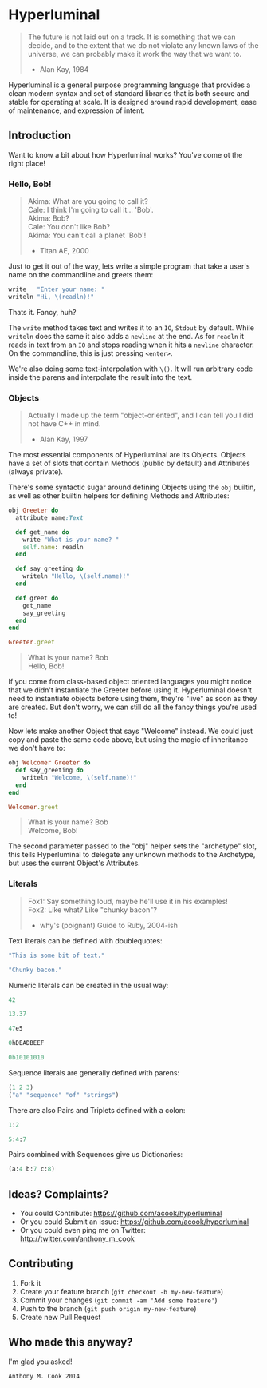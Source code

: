 Hyperluminal
============

> The future is not laid out on a track.
> It is something that we can decide, and to the extent that we do not
> violate any known laws of the universe, we can probably make it work the way
> that we want to.
> - Alan Kay, 1984

Hyperluminal is a general purpose programming language that provides a clean
modern syntax and set of standard libraries that is both secure and stable for
operating at scale. It is designed around rapid development, ease of
maintenance, and expression of intent.

Introduction
------------

Want to know a bit about how Hyperluminal works? You've come ot the right place!

### Hello, Bob!

> Akima: What are you going to call it?<br>
> Cale: I think I'm going to call it... 'Bob'.<br>
> Akima: Bob?<br>
> Cale: You don't like Bob?<br>
> Akima: You can't call a planet 'Bob'!<br>
> - Titan AE, 2000

Just to get it out of the way, lets write a simple program that take a user's
name on the commandline and greets them:

~~~ruby
write   "Enter your name: "
writeln "Hi, \(readln)!"
~~~

Thats it. Fancy, huh?

The `write` method takes text and writes it to an `IO`, `Stdout` by default. 
While `writeln` does the same it also adds a `newline` at the end. As for 
`readln` it reads in text from an `IO` and stops reading when it hits a 
`newline` character. On the commandline, this is just pressing `<enter>`.

We're also doing some text-interpolation with `\()`. It will run arbitrary 
code inside the parens and interpolate the result into the text.

### Objects

> Actually I made up the term "object-oriented",
> and I can tell you I did not have C++ in mind.
> - Alan Kay, 1997

The most essential components of Hyperluminal are its Objects. Objects have a
set of slots that contain Methods (public by default) and Attributes (always
private).

There's some syntactic sugar around defining Objects using the `obj` builtin, as
well as other builtin helpers for defining Methods and Attributes:

~~~ruby
obj Greeter do
  attribute name:Text

  def get_name do
    write "What is your name? "
    self.name: readln
  end

  def say_greeting do
    writeln "Hello, \(self.name)!"
  end

  def greet do
    get_name
    say_greeting
  end
end

Greeter.greet
~~~

> What is your name? Bob<br>
> Hello, Bob!

If you come from class-based object oriented languages you might notice that we
didn't instantiate the Greeter before using it. Hyperluminal doesn't need to
instantiate objects before using them, they're "live" as soon as they are
created. But don't worry, we can still do all the fancy things you're used to!

Now lets make another Object that says "Welcome" instead. We could just copy
and paste the same code above, but using the magic of inheritance we don't have
to:

~~~ruby
obj Welcomer Greeter do
  def say_greeting do
    writeln "Welcome, \(self.name)!"
  end
end

Welcomer.greet
~~~

> What is your name? Bob<br>
> Welcome, Bob!

The second parameter passed to the "obj" helper sets the "archetype" slot, this
tells Hyperluminal to delegate any unknown methods to the Archetype, but uses
the current Object's Attributes.

### Literals

> Fox1: Say something loud, maybe he'll use it in his examples!<br>
> Fox2: Like what? Like "chunky bacon"?
> - why's (poignant) Guide to Ruby, 2004-ish

Text literals can be defined with doublequotes:

~~~ruby
"This is some bit of text."

"Chunky bacon."
~~~

Numeric literals can be created in the usual way:

~~~ruby
42

13.37

47e5

0hDEADBEEF

0b10101010
~~~

Sequence literals are generally defined with parens:

~~~ruby
(1 2 3)
("a" "sequence" "of" "strings")
~~~

There are also Pairs and Triplets defined with a colon:

~~~ruby
1:2

5:4:7
~~~

Pairs combined with Sequences give us Dictionaries:

~~~ruby
(a:4 b:7 c:8)
~~~

Ideas? Complaints?
------------------

- You could Contribute: https://github.com/acook/hyperluminal
- Or you could Submit an issue: https://github.com/acook/hyperluminal
- Or you could even ping me on Twitter: http://twitter.com/anthony_m_cook

Contributing
------------

1. Fork it
2. Create your feature branch (`git checkout -b my-new-feature`)
  3. Commit your changes (`git commit -am 'Add some feature'`)
  4. Push to the branch (`git push origin my-new-feature`)
  5. Create new Pull Request


Who made this anyway?
---------------------

I'm glad you asked!

    Anthony M. Cook 2014
